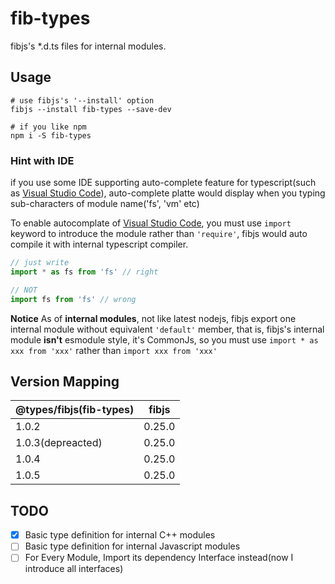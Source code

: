 # fib-types

fibjs's *.d.ts files for internal modules.

## Usage

```
# use fibjs's '--install' option
fibjs --install fib-types --save-dev

# if you like npm
npm i -S fib-types
```

### Hint with IDE
if you use some IDE supporting auto-complete feature for typescript(such as [Visual Studio Code]), auto-complete platte would display when you typing sub-characters of module name('fs', 'vm' etc)

To enable autocomplate of [Visual Studio Code], you must use `import` keyword to introduce the module rather than `'require'`, fibjs would auto compile it with internal typescript compiler.

```typescript
// just write
import * as fs from 'fs' // right

// NOT
import fs from 'fs' // wrong
```

**Notice** As of **internal modules**, not like latest nodejs, fibjs export one internal module without equivalent `'default'` member, that is, fibjs's internal module **isn't** esmodule style, it's CommonJs, so you must use `import * as xxx from 'xxx'` rather than `import xxx from 'xxx'`

## Version Mapping

| @types/fibjs(fib-types) | fibjs |
| --- | --- |
| 1.0.2 | 0.25.0 |
| 1.0.3(depreacted) | 0.25.0 |
| 1.0.4 | 0.25.0 |
| 1.0.5 | 0.25.0 |

## TODO

- [x] Basic type definition for internal C++ modules
- [ ] Basic type definition for internal Javascript modules
- [ ] For Every Module, Import its dependency Interface instead(now I introduce all interfaces)

[Visual Studio Code]:https://www.visualstudio.com/

